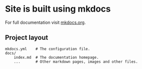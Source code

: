 # Site is built using mkdocs
For full documentation visit [mkdocs.org](https://www.mkdocs.org).

## Project layout

    mkdocs.yml    # The configuration file.
    docs/
        index.md  # The documentation homepage.
        ...       # Other markdown pages, images and other files.
